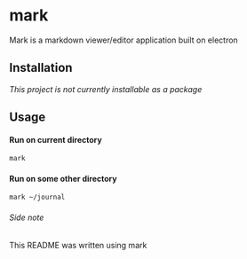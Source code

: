 # mark

Mark is a markdown viewer/editor application built on electron


## Installation

*This project is not currently installable as a package*


## Usage

#### Run on current directory
```bash
mark
```

#### Run on some other directory
```bash
mark ~/journal
```


###### Side note

This README was written using mark